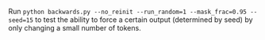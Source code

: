 Run `python backwards.py --no_reinit --run_random=1 --mask_frac=0.95 --seed=15` to test the ability to force a certain output (determined by seed) by only changing a small number of tokens.
